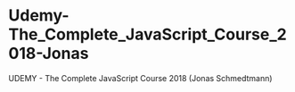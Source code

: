 # Udemy-The_Complete_JavaScript_Course_2018-Jonas
UDEMY - The Complete JavaScript Course 2018 (Jonas Schmedtmann)
